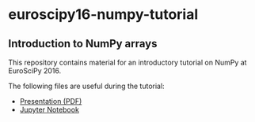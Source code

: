# euroscipy16-numpy-tutorial
## Introduction to NumPy arrays

This repository contains material for an introductory tutorial on NumPy at EuroSciPy 2016.

The following files are useful during the tutorial:

 * [Presentation (PDF)](https://raw.githubusercontent.com/gertingold/euroscipy16-numpy-tutorial/master/presentation.pdf)
 * [Jupyter
   Notebook](https://raw.githubusercontent.com/gertingold/euroscipy16-numpy-tutorial/master/numpy-tutorial-exercises.ipynb)
